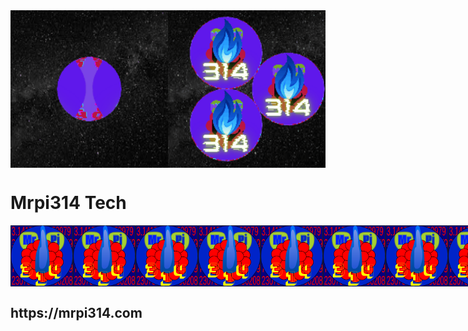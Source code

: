 <div style="display: flex;">
  <img src="https://raw.githubusercontent.com/Mrpi314tech/Mrpi314tech/main/mrpi314planet.gif" alt="Mrpi314 logo" width=400>
  <img src="https://raw.githubusercontent.com/Mrpi314tech/Mrpi314tech/main/mrpi314spin.gif" alt="Mrpi314 logo" width=400>
</div>
<h1>Mrpi314 Tech</h1>
<div style="display: flex;">
  <img src="https://raw.githubusercontent.com/Mrpi314tech/Mrpi314tech.github.io/main/mrpi314.png" alt="Mrpi314 logo" width=100> 
  <img src="https://raw.githubusercontent.com/Mrpi314tech/Mrpi314tech.github.io/main/mrpi314.png" alt="Mrpi314 logo" width=100> 
  <img src="https://raw.githubusercontent.com/Mrpi314tech/Mrpi314tech.github.io/main/mrpi314.png" alt="Mrpi314 logo" width=100> 
  <img src="https://raw.githubusercontent.com/Mrpi314tech/Mrpi314tech.github.io/main/mrpi314.png" alt="Mrpi314 logo" width=100>
  <img src="https://raw.githubusercontent.com/Mrpi314tech/Mrpi314tech.github.io/main/mrpi314.png" alt="Mrpi314 logo" width=100>
  <img src="https://raw.githubusercontent.com/Mrpi314tech/Mrpi314tech.github.io/main/mrpi314.png" alt="Mrpi314 logo" width=100>
  <img src="https://raw.githubusercontent.com/Mrpi314tech/Mrpi314tech.github.io/main/mrpi314.png" alt="Mrpi314 logo" width=100>
  <img src="https://raw.githubusercontent.com/Mrpi314tech/Mrpi314tech.github.io/main/mrpi314.png" alt="Mrpi314 logo" width=100>
</div> 
<h2>https://mrpi314.com</h2>
